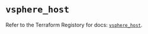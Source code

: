 # `vsphere_host`

Refer to the Terraform Registory for docs: [`vsphere_host`](https://registry.terraform.io/providers/hashicorp/vsphere/2.4.1/docs/resources/host).
